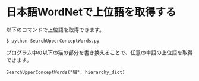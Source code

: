 # 日本語WordNetで上位語を取得する
以下のコマンドで上位語を取得できます。
```
$ python SearchUpperConceptWords.py
```

プログラム中の以下の猫の部分を書き換えることで、任意の単語の上位語を取得できます。
```
SearchUpperConceptWords("猫", hierarchy_dict)
```
